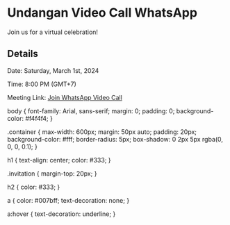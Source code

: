 <!DOCTYPE html>
<html lang="en">
<head>
<meta charset="UTF-8">
<meta name="viewport" content="width=device-width, initial-scale=1.0">
<title>Undangan Video Call WhatsApp</title>
<link rel="stylesheet" href="styles.css">
</head>
<body>
<div class="container">
  <h1>Undangan Video Call WhatsApp</h1>
  <p>Join us for a virtual celebration!</p>
  <div class="invitation">
    <h2>Details</h2>
    <p>Date: Saturday, March 1st, 2024</p>
    <p>Time: 8:00 PM (GMT+7)</p>
    <p>Meeting Link: <a href=""https://www.profitablegatecpm.com/ibuj9curnk?key=a5387f18a2c50f421425de66abcbc55f">Join WhatsApp Video Call</a></p>
  </div>
</div>
</body>
</html>body {
    font-family: Arial, sans-serif;
    margin: 0;
    padding: 0;
    background-color: #f4f4f4;
  }
  
  .container {
    max-width: 600px;
    margin: 50px auto;
    padding: 20px;
    background-color: #fff;
    border-radius: 5px;
    box-shadow: 0 2px 5px rgba(0, 0, 0, 0.1);
  }
  
  h1 {
    text-align: center;
    color: #333;
  }
  
  .invitation {
    margin-top: 20px;
  }
  
  h2 {
    color: #333;
  }
  
  a {
    color: #007bff;
    text-decoration: none;
  }
  
  a:hover {
    text-decoration: underline;
  }
